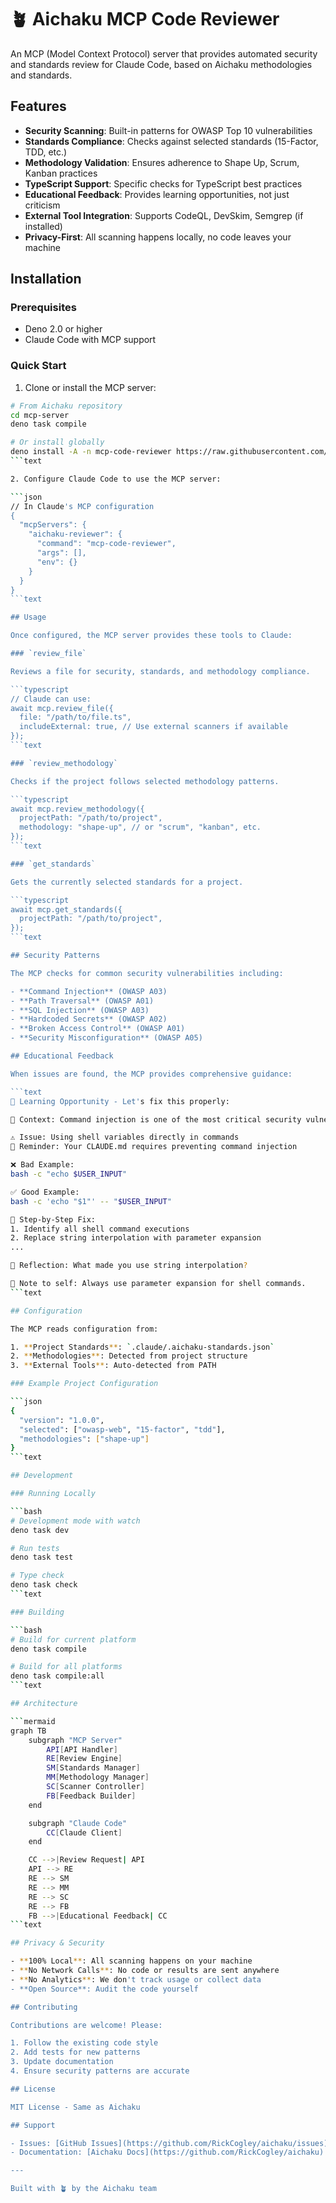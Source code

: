 # 🪴 Aichaku MCP Code Reviewer

An MCP (Model Context Protocol) server that provides automated security and
standards review for Claude Code, based on Aichaku methodologies and standards.

## Features

- **Security Scanning**: Built-in patterns for OWASP Top 10 vulnerabilities
- **Standards Compliance**: Checks against selected standards (15-Factor, TDD,
  etc.)
- **Methodology Validation**: Ensures adherence to Shape Up, Scrum, Kanban
  practices
- **TypeScript Support**: Specific checks for TypeScript best practices
- **Educational Feedback**: Provides learning opportunities, not just criticism
- **External Tool Integration**: Supports CodeQL, DevSkim, Semgrep (if
  installed)
- **Privacy-First**: All scanning happens locally, no code leaves your machine

## Installation

### Prerequisites

- Deno 2.0 or higher
- Claude Code with MCP support

### Quick Start

1. Clone or install the MCP server:

````bash
# From Aichaku repository
cd mcp-server
deno task compile

# Or install globally
deno install -A -n mcp-code-reviewer https://raw.githubusercontent.com/RickCogley/aichaku/main/mcp-server/src/server.ts
```text

2. Configure Claude Code to use the MCP server:

```json
// In Claude's MCP configuration
{
  "mcpServers": {
    "aichaku-reviewer": {
      "command": "mcp-code-reviewer",
      "args": [],
      "env": {}
    }
  }
}
```text

## Usage

Once configured, the MCP server provides these tools to Claude:

### `review_file`

Reviews a file for security, standards, and methodology compliance.

```typescript
// Claude can use:
await mcp.review_file({
  file: "/path/to/file.ts",
  includeExternal: true, // Use external scanners if available
});
```text

### `review_methodology`

Checks if the project follows selected methodology patterns.

```typescript
await mcp.review_methodology({
  projectPath: "/path/to/project",
  methodology: "shape-up", // or "scrum", "kanban", etc.
});
```text

### `get_standards`

Gets the currently selected standards for a project.

```typescript
await mcp.get_standards({
  projectPath: "/path/to/project",
});
```text

## Security Patterns

The MCP checks for common security vulnerabilities including:

- **Command Injection** (OWASP A03)
- **Path Traversal** (OWASP A01)
- **SQL Injection** (OWASP A03)
- **Hardcoded Secrets** (OWASP A02)
- **Broken Access Control** (OWASP A01)
- **Security Misconfiguration** (OWASP A05)

## Educational Feedback

When issues are found, the MCP provides comprehensive guidance:

```text
🌱 Learning Opportunity - Let's fix this properly:

📖 Context: Command injection is one of the most critical security vulnerabilities...

⚠️ Issue: Using shell variables directly in commands
📌 Reminder: Your CLAUDE.md requires preventing command injection

❌ Bad Example:
bash -c "echo $USER_INPUT"

✅ Good Example:
bash -c 'echo "$1"' -- "$USER_INPUT"

🔄 Step-by-Step Fix:
1. Identify all shell command executions
2. Replace string interpolation with parameter expansion
...

🤔 Reflection: What made you use string interpolation?

📌 Note to self: Always use parameter expansion for shell commands.
```text

## Configuration

The MCP reads configuration from:

1. **Project Standards**: `.claude/.aichaku-standards.json`
2. **Methodologies**: Detected from project structure
3. **External Tools**: Auto-detected from PATH

### Example Project Configuration

```json
{
  "version": "1.0.0",
  "selected": ["owasp-web", "15-factor", "tdd"],
  "methodologies": ["shape-up"]
}
```text

## Development

### Running Locally

```bash
# Development mode with watch
deno task dev

# Run tests
deno task test

# Type check
deno task check
```text

### Building

```bash
# Build for current platform
deno task compile

# Build for all platforms
deno task compile:all
```text

## Architecture

```mermaid
graph TB
    subgraph "MCP Server"
        API[API Handler]
        RE[Review Engine]
        SM[Standards Manager]
        MM[Methodology Manager]
        SC[Scanner Controller]
        FB[Feedback Builder]
    end

    subgraph "Claude Code"
        CC[Claude Client]
    end

    CC -->|Review Request| API
    API --> RE
    RE --> SM
    RE --> MM
    RE --> SC
    RE --> FB
    FB -->|Educational Feedback| CC
```text

## Privacy & Security

- **100% Local**: All scanning happens on your machine
- **No Network Calls**: No code or results are sent anywhere
- **No Analytics**: We don't track usage or collect data
- **Open Source**: Audit the code yourself

## Contributing

Contributions are welcome! Please:

1. Follow the existing code style
2. Add tests for new patterns
3. Update documentation
4. Ensure security patterns are accurate

## License

MIT License - Same as Aichaku

## Support

- Issues: [GitHub Issues](https://github.com/RickCogley/aichaku/issues)
- Documentation: [Aichaku Docs](https://github.com/RickCogley/aichaku)

---

Built with 🪴 by the Aichaku team
````
